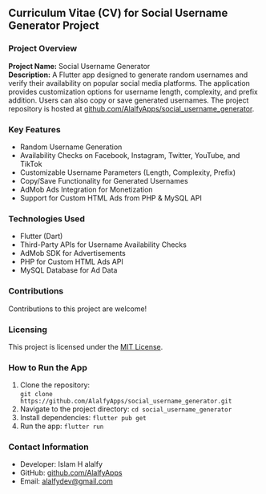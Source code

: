 ## Curriculum Vitae (CV) for Social Username Generator Project

### Project Overview

**Project Name:** Social Username Generator  
**Description:** A Flutter app designed to generate random usernames and verify their availability on popular social media platforms.
The application provides customization options for username length, complexity, and prefix addition. Users can also copy or save generated usernames. The project repository is hosted at [github.com/AlalfyApps/social_username_generator](https://github.com/AlalfyApps/social_username_generator).

### Key Features

- Random Username Generation
- Availability Checks on Facebook, Instagram, Twitter, YouTube, and TikTok
- Customizable Username Parameters (Length, Complexity, Prefix)
- Copy/Save Functionality for Generated Usernames
- AdMob Ads Integration for Monetization
- Support for Custom HTML Ads from PHP & MySQL API

### Technologies Used

- Flutter (Dart)
- Third-Party APIs for Username Availability Checks
- AdMob SDK for Advertisements
- PHP for Custom HTML Ads API
- MySQL Database for Ad Data

### Contributions

Contributions to this project are welcome!

### Licensing

This project is licensed under the [MIT License](LICENSE).

### How to Run the App

1. Clone the repository:  
        `git clone https://github.com/AlalfyApps/social_username_generator.git`
2. Navigate to the project directory: `cd social_username_generator`
3. Install dependencies: `flutter pub get`
4. Run the app: `flutter run`

### Contact Information

- Developer: Islam H alalfy
- GitHub: [github.com/AlalfyApps](https://github.com/AlalfyApps)
- Email: alalfydev@gmail.com

